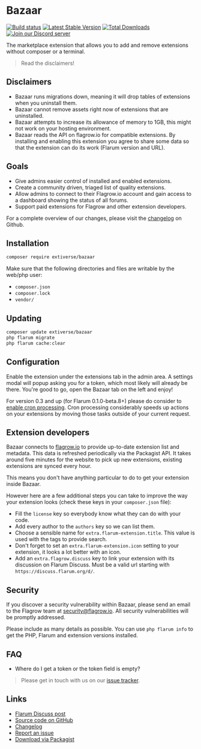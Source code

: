 # Bazaar

[![Build status](https://travis-ci.org/flagrow/bazaar.svg?branch=master)](https://travis-ci.org/flagrow/bazaar) [![Latest Stable Version](https://img.shields.io/packagist/v/flagrow/bazaar.svg)](https://packagist.org/packages/flagrow/bazaar) [![Total Downloads](https://img.shields.io/packagist/dt/flagrow/bazaar.svg)](https://packagist.org/packages/flagrow/bazaar) [![Join our Discord server](https://discordapp.com/api/guilds/240489109041315840/embed.png)](https://flagrow.io/join-discord)

The marketplace extension that allows you to add and remove extensions without composer or a terminal.

> Read the disclaimers!

## Disclaimers

- Bazaar runs migrations down, meaning it will drop tables of extensions when you uninstall them.
- Bazaar cannot remove assets right now of extensions that are uninstalled.
- Bazaar attempts to increase its allowance of memory to 1GB, this might not work on your hosting environment.
- Bazaar reads the API on flagrow.io for compatible extensions. By installing and enabling this extension you agree to share some data so that the extension can do its work (Flarum version and URL).

## Goals

- Give admins easier control of installed and enabled extensions.
- Create a community driven, triaged list of quality extensions.
- Allow admins to connect to their Flagrow.io account and gain access to a dashboard showing the status of all forums.
- Support paid extensions for Flagrow and other extension developers.

For a complete overview of our changes, please visit the [changelog](https://github.com/extiverse/bazaar/blob/master/CHANGELOG.md) on Github.

## Installation

```bash
composer require extiverse/bazaar
```

Make sure that the following directories and files are writable by the web/php user:

- `composer.json`
- `composer.lock`
- `vendor/`

## Updating

```bash
composer update extiverse/bazaar
php flarum migrate
php flarum cache:clear
```

## Configuration

Enable the extension under the extensions tab in the admin area. A settings modal will popup asking you for a token, which most likely will already be there. You're good to go, open the Bazaar tab on the left and enjoy!

For version 0.3 and up (for Flarum 0.1.0-beta.8+) please do consider to [enable cron processing](https://github.com/extiverse/bazaar/wiki/Cron-task-processing). Cron
processing considerably speeds up actions on your extensions by moving those tasks outside of your current request.

## Extension developers

Bazaar connects to [flagrow.io](https://flagrow.io/) to provide up-to-date extension list and metadata.
This data is refreshed periodically via the Packagist API. It takes around five minutes for the
website to pick up new extensions, existing extensions are synced every hour.

This means you don't have anything particular to do to get your extension inside Bazaar.

However here are a few additional steps you can take to improve the way your extension looks (check these keys in your `composer.json` file):

- Fill the `license` key so everybody know what they can do with your code.
- Add every author to the `authors` key so we can list them.
- Choose a sensible name for `extra.flarum-extension.title`. This value is used with the tags to provide search.
- Don't forget to set an `extra.flarum-extension.icon` setting to your extension, it looks a lot better with an icon.
- Add an `extra.flagrow.discuss` key to link your extension with its discussion on Flarum Discuss. Must be a valid url starting with `https://discuss.flarum.org/d/`.

## Security

If you discover a security vulnerability within Bazaar, please send an email to the Flagrow team at security@flagrow.io. All security vulnerabilities will be promptly addressed.

Please include as many details as possible. You can use `php flarum info` to get the PHP, Flarum and extension versions installed.

## FAQ

- Where do I get a token or the token field is empty?

> Please get in touch with us on our [issue tracker](https://github.com/extiverse/bazaar/issues).

## Links

- [Flarum Discuss post](https://discuss.flarum.org/d/5151)
- [Source code on GitHub](https://github.com/extiverse/bazaar)
- [Changelog](https://github.com/extiverse/bazaar/blob/master/CHANGELOG.md)
- [Report an issue](https://github.com/extiverse/bazaar/issues)
- [Download via Packagist](https://packagist.org/packages/flagrow/bazaar)

